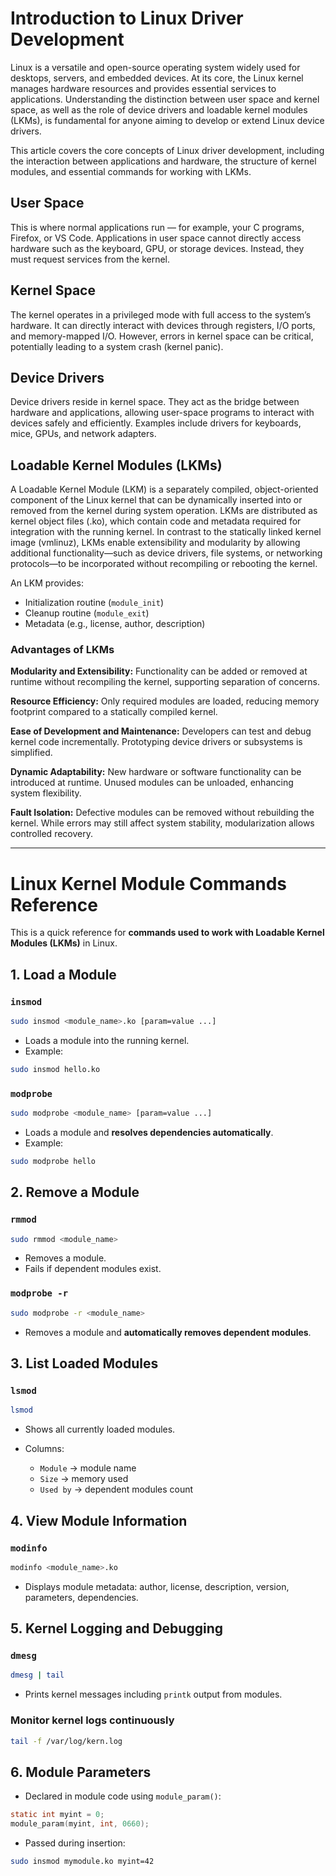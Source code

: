 # Introduction to Linux Driver Development

Linux is a versatile and open-source operating system widely used for desktops, servers, and embedded devices. At its core, the Linux kernel manages hardware resources and provides essential services to applications. Understanding the distinction between user space and kernel space, as well as the role of device drivers and loadable kernel modules (LKMs), is fundamental for anyone aiming to develop or extend Linux device drivers.

This article covers the core concepts of Linux driver development, including the interaction between applications and hardware, the structure of kernel modules, and essential commands for working with LKMs.

## User Space

This is where normal applications run — for example, your C programs, Firefox, or VS Code. Applications in user space cannot directly access hardware such as the keyboard, GPU, or storage devices. Instead, they must request services from the kernel.

## Kernel Space

The kernel operates in a privileged mode with full access to the system’s hardware. It can directly interact with devices through registers, I/O ports, and memory-mapped I/O. However, errors in kernel space can be critical, potentially leading to a system crash (kernel panic).

## Device Drivers

Device drivers reside in kernel space. They act as the bridge between hardware and applications, allowing user-space programs to interact with devices safely and efficiently. Examples include drivers for keyboards, mice, GPUs, and network adapters.

## Loadable Kernel Modules (LKMs)

A Loadable Kernel Module (LKM) is a separately compiled, object-oriented component of the Linux kernel that can be dynamically inserted into or removed from the kernel during system operation. LKMs are distributed as kernel object files (.ko), which contain code and metadata required for integration with the running kernel. In contrast to the statically linked kernel image (vmlinuz), LKMs enable extensibility and modularity by allowing additional functionality—such as device drivers, file systems, or networking protocols—to be incorporated without recompiling or rebooting the kernel.

An LKM provides:

* Initialization routine (`module_init`)
* Cleanup routine (`module_exit`)
* Metadata (e.g., license, author, description)

### Advantages of LKMs

**Modularity and Extensibility:** Functionality can be added or removed at runtime without recompiling the kernel, supporting separation of concerns.

**Resource Efficiency:** Only required modules are loaded, reducing memory footprint compared to a statically compiled kernel.

**Ease of Development and Maintenance:** Developers can test and debug kernel code incrementally. Prototyping device drivers or subsystems is simplified.

**Dynamic Adaptability:** New hardware or software functionality can be introduced at runtime. Unused modules can be unloaded, enhancing system flexibility.

**Fault Isolation:** Defective modules can be removed without rebuilding the kernel. While errors may still affect system stability, modularization allows controlled recovery.

---

# Linux Kernel Module Commands Reference

This is a quick reference for **commands used to work with Loadable Kernel Modules (LKMs)** in Linux.

## 1. Load a Module

### `insmod`

```bash
sudo insmod <module_name>.ko [param=value ...]
```

* Loads a module into the running kernel.
* Example:

```bash
sudo insmod hello.ko
```

### `modprobe`

```bash
sudo modprobe <module_name> [param=value ...]
```

* Loads a module and **resolves dependencies automatically**.
* Example:

```bash
sudo modprobe hello
```

## 2. Remove a Module

### `rmmod`

```bash
sudo rmmod <module_name>
```

* Removes a module.
* Fails if dependent modules exist.

### `modprobe -r`

```bash
sudo modprobe -r <module_name>
```

* Removes a module and **automatically removes dependent modules**.

## 3. List Loaded Modules

### `lsmod`

```bash
lsmod
```

* Shows all currently loaded modules.
* Columns:

    * `Module` → module name
    * `Size` → memory used
    * `Used by` → dependent modules count

## 4. View Module Information

### `modinfo`

```bash
modinfo <module_name>.ko
```

* Displays module metadata: author, license, description, version, parameters, dependencies.

## 5. Kernel Logging and Debugging

### `dmesg`

```bash
dmesg | tail
```

* Prints kernel messages including `printk` output from modules.

### Monitor kernel logs continuously

```bash
tail -f /var/log/kern.log
```

## 6. Module Parameters

* Declared in module code using `module_param()`:

```c
static int myint = 0;
module_param(myint, int, 0660);
```

* Passed during insertion:

```bash
sudo insmod mymodule.ko myint=42
```


